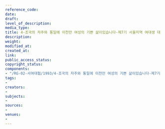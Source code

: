 ```yaml
---
reference_code: 
date: 
draft: 
level_of_description: 
media_type: 
title: 4-조국의 자주와 통일에 이천만 여성의 기쁜 삶이있습니다-제7기 서울지역 여대생 대표자 협의회
description: 
weight: 
modified_at: 
created_at: 
link: 
public_access_status: 
copyright_status: 
components:
- "/RG-02-서여대협/1993/4-조국의 자주와 통일에 이천만 여성의 기쁜 삶이있습니다-제7기 서울지역 여대생 대표자 협의회.pdf"
tags:
- 
creators:
- 
subjects:
- 
sources:
- 
venues:
- 
---
```

